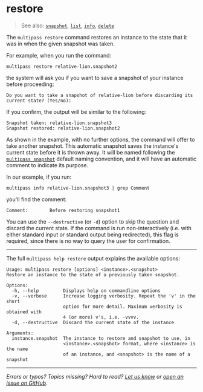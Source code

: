 # restore
> See also: [`snapshot`](/reference/command-line-interface/snapshot), [`list`](/reference/command-line-interface/list), [`info`](/reference/command-line-interface/info), [`delete`](/reference/command-line-interface/delete)

The `multipass restore` command restores an instance to the state that it was in when the given snapshot was taken. 

For example, when you run the command:

```plain
multipass restore relative-lion.snapshot2
```

the system will ask you if you want to save a snapshot of your instance before proceeding:

```plain
Do you want to take a snapshot of relative-lion before discarding its current state? (Yes/no):
```

If you confirm, the output will be similar to the following:

```plain
Snapshot taken: relative-lion.snapshot3
Snapshot restored: relative-lion.snapshot2
```

As shown in the example, with no further options, the command will offer to take another snapshot. This automatic snapshot saves the instance's current state before it is thrown away. It will be named following the [`multipass snapshot`](/reference/command-line-interface/snapshot) default naming convention, and it will have an automatic comment to indicate its purpose. 

In our example, if you run:

```plain
multipass info relative-lion.snapshot3 | grep Comment
```

you'll find the comment:

```plain
Comment:        Before restoring snapshot1
```

You can use the `--destructive` (or `-d`)  option to skip the question and discard the current state. If the command is run non-interactively (i.e. with either standard input or standard output being redirected), this flag is required, since there is no way to query the user for confirmation.

---

The full `multipass help restore` output explains the available options:

```plain
Usage: multipass restore [options] <instance>.<snapshot>
Restore an instance to the state of a previously taken snapshot.

Options:
  -h, --help         Displays help on commandline options
  -v, --verbose      Increase logging verbosity. Repeat the 'v' in the short
                     option for more detail. Maximum verbosity is obtained with
                     4 (or more) v's, i.e. -vvvv.
  -d, --destructive  Discard the current state of the instance

Arguments:
  instance.snapshot  The instance to restore and snapshot to use, in
                     <instance>.<snapshot> format, where <instance> is the name
                     of an instance, and <snapshot> is the name of a snapshot
```

---

*Errors or typos? Topics missing? Hard to read? <a href="https://docs.google.com/forms/d/e/1FAIpQLSd0XZDU9sbOCiljceh3rO_rkp6vazy2ZsIWgx4gsvl_Sec4Ig/viewform?usp=pp_url&entry.317501128=https://multipass.run/docs/restore-command" target="_blank">Let us know</a> or <a href="https://github.com/canonical/multipass/issues/new/choose" target="_blank">open an issue on GitHub</a>.*

